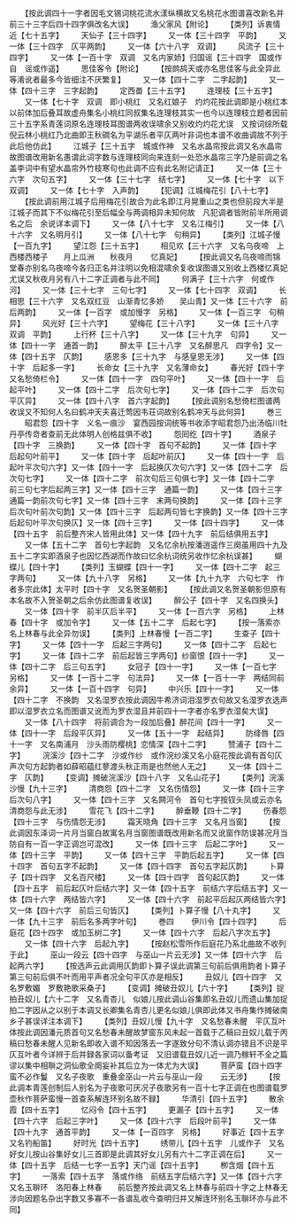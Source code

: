 <!-- { "loadSidebar": true } -->
　　【按此调四十一字者因毛文锡词桃花流水漾纵横故又名桃花水图谱喜改新名并前三十三字后四十四字俱改名大误】
　　渔父家风【附论】
　　【类列】诉衷情近【七十五字】
　　天仙子【三十四字】
　　又一体【三十四字　平韵】
　　又一体【三十四字　仄平两韵】
　　又一体【六十八字　双调】
　　风流子【三十四字】
　　又一体【一百十字　双调　又名内家娇】归国谣【三十四字　国或作自　谣或作遥】
　　思佳客令【附论】
　　【按鹧鸪天或亦名思佳客与此全异此等淆讹者最多今皆细注不厌繁复】
　　又一体【四十二字　二字起韵】
　　又一体【四十三字　三字起韵】
　　定西畨【三十五字】
　　连理枝【三十五字】
　　又一体【七十字　双调　即小桃红　又名红娘子　灼灼花按此调即是小桃红本以前体加后叠耳故虚舟集名小桃红同叔集名连理枝其实一也今以连理枝立题者因前三十五字系青莲词原名连理枝耳图谱两收误啸余又别收灼灼花尤误　又按词综所载倪云林小桃红乃北曲即王秋磵名为平湖乐者平仄两叶非词也本谱不收曲调故不列于此后他仿此】
　　江城子【三十五字　城或作神　又名水晶帘按此调又名水晶帘故图谱改用新名愚谓此词字数与连理枝同向来连刻一处恐水晶帘三字乃是前调之名盖李词中有望水晶帘外竹枝寒句也此调不应有此名附记请正】
　　又一体【三十六字　次句五字】
　　又一体【三十七字　结七字】
　　又一体【七十字　以下双调】
　　又一体【七十字　入声韵】
　　【犯调】江城梅花引【八十七字】
　　【按此调前用江城子后用梅花引故合为此名即江月晃重山之类也但前段大半是江城子而其下不似梅花引至后幅全与两调相异未知何故　凡犯调者皆附前半所用调名之后　余说详本调下】
　　又一体【八十七字　又名江梅引】
　　又一体【八十六字　又名明月引】
　　又一体【八十七字　句稍异】
　　【类列】江城子慢【一百九字】
　　望江怨【三十五字】
　　相见欢【三十六字　又名乌夜啼　上西楼西楼子　　月上瓜洲　　秋夜月
　　忆真妃】
　　【按此调又名乌夜啼而锦堂春亦别名乌夜啼今各归正名并注明以免相混啸余复收误图谱又别收上西楼忆真妃尤误又秋夜月另有八十二字正调者与此不同】
　　何满子【三十六字　何或作河】
　　又一体【三十七字　三句七字】
　　又一体【七十四字　双调】
　　长相思【三十六字　又名双红豆　山渐青忆多娇　　吴山青】又一体【三十六字　前后两韵】
　　又一体【一百字　或加慢字　另格】
　　又一体【一百三字　句稍异】
　　风光好【三十六字】
　　望梅花【三十八字】
　　又一体【三十八字　双调　平韵】
　　上行杯【三十八字】
　　又一体【三十九字　句异】
　　又一体【四十一字　通首一韵】
　　醉太平【三十八字　又名醉思凡　四字令】又一体【四十五字　仄韵】
　　感恩多【三十九字　与感皇恩无涉】
　　又一体【四十字　后起多一字】
　　长命女【三十九字　又名薄命女】
　　春光好【四十字　又名愁倚栏令】
　　又一体【四十一字　四句平叶】
　　又一体【四十一字　后起平叶】
　　又一体【四十二字　后次句七字】
　　又一体【四十二字　后次句平仄异】
　　又一体【四十八字　首六字起韵】
　　【按此调别名愁倚栏图谱两收误又不知何人名曰鹤冲天夫喜迁莺因韦荘词故别名鹤冲天与此何异】
　　巻三
　　昭君怨【四十字　义名一痕沙　宴西园按词统等书收添字昭君怨乃出汤临川牡丹亭传竒者查前无此体明人创格兹俱不收】
　　怨囘纥【四十字】
　　酒泉子【四十字　三换韵】
　　又一体【四十字　首句不起韵】
　　又一体【四十字　后起句叶前平】
　　又一体【四十字　后起叶前仄】
　　又一体【四十一字　后起叶平次句六字】又一体【四十一字　后起换仄次句六字】又一体【四十二字　后次句七字】
　　又一体【四十二字　前次句后三句俱七字】又一体【四十二字　前三句七字后起两三字】又一体【四十三字　通篇一韵】
　　又一体【四十三字　通篇一韵前次句七字】又一体【四十三字　末两句换韵】
　　又一体【四十三字　后次句叶前次句韵】又一体【四十三字　后起两句皆七字换韵】又一体【四十三字　后起句叶平次句换仄】又一体【四十三字】
　　又一体【四十四字】
　　又一体【四十五字　前后整齐宋人皆用此体】又一体【四十九字　前后结俱用五字】
　　又一体【五十二字　首句七字起韵　又名忆余杭按潘逍遥作三阕虽用四十九及五十二字实即酒泉子也因忆西湖而作故曰忆余杭词统另收作忆余杭误甚】
　　蝴蝶儿【四十字】
　　【类列】玉蝴蝶【四十一字】
　　又一体【四十二字　起三字两句】
　　又一体【九十八字　另格】
　　又一体【九十九字　六句七字　作者多宗此体】太平时【四十字　又名贺圣朝影】
　　【按此调又名贺圣朝影但原有本名故不入贺圣朝之后余仿此图谱复收误】
　　醉公子【四十字　又名四换头】
　　又一体【四十字　前半仄后半平】
　　又一体【一百六字　另格】
　　上林春【四十字　或加令字】
　　又一体【五十二字　后起七字】
　　【按一落索亦名上林春与此全异勿误】
　　【类列】上林春慢【一百二字】
　　生查子【四十字】
　　又一体【四十一字　后起三字两句】
　　又一体【四十二字　后起七字】
　　又一体【四十二字　前后起皆三字两句】纱窗恨【四十一字】
　　又一体【四十二字　后三句五字】
　　女冠子【四十一字】
　　又一体【一百七字　另格】
　　又一体【一百十二字　句法异】
　　又一体【一百十一字　两结同前余异】
　　又一体【一百十四字　句异】
　　中兴乐【四十一字】
　　又一体【四十二字　不换韵　又名湿罗衣按此调因牛希济词泪湿罗衣句故又名湿罗衣选声即以湿罗衣立名而图谱又讹而为罗衣湿且并前四十一字者亦名罗衣湿矣大误】
　　又一体【八十四字　将前调合为一段加后叠】醉花间【四十一字】
　　又一体【四十一字　后段平仄异】
　　又一体【五十一字　起结异】
　　防绛唇【四十一字　又名南浦月　沙头雨防樱桃】恋情深【四十二字】
　　赞浦子【四十二字】
　　浣溪沙【四十二字　沙或作纱　或作浣纱溪又名小庭花按此调有首句仄声次句方起韵者如薛昭蕴红蓼渡头秋正雨是也然他人无之】
　　又一体【四十二字　仄韵】
　　【变调】摊破浣溪沙【四十八字　又名山花子】
　　【类列】浣溪沙慢【九十三字】
　　清商怨【四十二字　又名伤情怨】
　　又一体【四十三字　后次句八字】
　　又一体【四十三字　又名闗河令　首句七字按钗头凤或云亦名清商怨与此无涉】
　　雪花飞【四十二字】
　　醉垂鞭【四十二字】
　　伤春怨【四十三字　与伤情怨无涉】
　　霜天晓角【四十三字　又名月当窗】
　　【按此调因东泽词一片月当窗白故寓名月当窗图谱既改用新名而又讹窗作防误甚况月当防自有一百一字正调岂可混改】
　　又一体【四十三字　后起二字叶】
　　又一体【四十三字　平韵】
　　又一体【四十三字　平韵后起五字】
　　又一体【四十四字　首句五字不起韵】
　　又一体【四十四字　首句五字起仄韵】
　　卜算子【四十四字　又名百尺楼】
　　又一体【四十四字　首句起仄韵】
　　又一体【四十五字　前后起仄叶后结六字】又一体【四十五字　前结六字后结五字】又一体【四十六字　两结皆六字】
　　又一体【四十六字　前起平后起仄两结皆六字】又一体【四十六字　前后三句皆仄】
　　【类列】卜算子慢【八十丸字】
　　又一体【九十三字　前后名多两字叶句】
　　巻四
　　伊川令【四十四字】
　　后庭花【四十四字　或加玉树二字】
　　又一体【四十六字　后起八字次五字】
　　又一体【四十六字　后起九字】
　　【按赵松雪所作后庭花乃系北曲故不收列于此】
　　巫山一段云【四十四字　与巫山一片云无涉】又一体【四十六字　后起两六字】
　　【按选声云此调用仄韵即卜算子误此调第三句前后俱用韵者卜算子第三句前后俱不叶而用平声者况全句平仄亦是相反】
　　丑奴儿【四十四字　又名罗敷媚　罗敷艳歌采桑子】
　　【变调】摊破丑奴儿【六十字】
　　【类列】捉拍丑奴儿【六十二字　又名青杏儿　似娘儿按此调山谷集即名丑奴儿而遗山集加捉拍二字因从之以别于本调又长卿集名青杏儿更名似娘儿俱即此体又书舟集作摊破南乡子甚误详注本调下】
　　【类列】丑奴儿慢【九十字　又名愁春未醒　平仄互叶体按此调因潘元质首句又名愁春未醒故梦窗东风未起一首载于乙稿曰丑奴儿载于丙稿曰愁春未醒人见新名即收入谱不知因落去一字遂致分句不清认调亦错且不识是平仄互叶者今详辨于后并録各家词以备考证　又旧谱载丑奴儿近一调乃稼轩不全之篇谬以集中相聨之洞仙歌全阕妄补其后立为一体尤为大误】
　　菩萨蛮【四十四字　蛮不必作鬘　又名子夜歌　重叠金巫山一片云与巫山一段
　　云无涉】
　　【按此调本青莲创制后人别名为子夜歌可厌况子夜歌另有一百十七字正调在也图谱载罗壶秋作菩萨蛮慢一首查系解连环别名故不録】
　　华清引【四十五字】
　　散余霞【四十五字】
　　忆闷令【四十五字】
　　更漏子【四十五字】
　　又一体【四十六字　后起三字叶】
　　又一体【四十六字　后段叶前平】
　　又一体【四十九字　通首平韵】
　　又一体【一百四字　另格】
　　好事近【四十五字　又名钓船笛】
　　好时光【四十五字】
　　绣带儿【四十五字　儿或作子　又名好女儿按山谷集好女儿三首即是此调其好女儿另有六十二字正调在后】
　　又一体【四十五字　后结一七字一五字】天门谣【四十五字】
　　栁含烟【四十五字】
　　一落索【四十五字　落或作络　前结五字后结六字】又一体【四十六字　又名玉聨环　洛阳春上林春　　前后整齐按此调又名上林春与前四十字之上林春无涉向因题名杂出字数又多寡不一各谱乱收今查明归并又解连环别名玉聨环亦与此不同】

